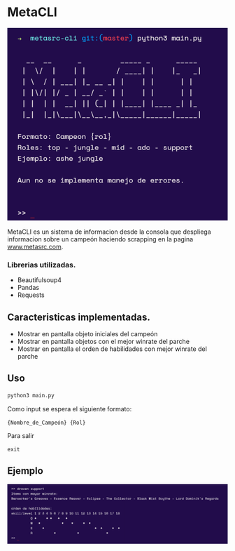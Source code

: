 # MetaCLI
![](img/metacli.png)

MetaCLI es un sistema de informacion desde la consola que despliega informacion sobre un campeón haciendo scrapping en la pagina www.metasrc.com.
### Librerias utilizadas.
- Beautifulsoup4
- Pandas
- Requests
## Caracteristicas implementadas.
- Mostrar en pantalla objeto iniciales del campeón
- Mostrar en pantalla objetos con el mejor winrate del parche
- Mostrar en pantalla el orden de habilidades con mejor winrate del parche

## Uso
```bash
python3 main.py
```
Como input se espera el siguiente formato:
```
{Nombre_de_Campeón} {Rol}
```
Para salir
```
exit
```
## Ejemplo
![](/img/metacli-uso.png)




















